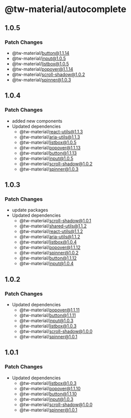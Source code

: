 # @tw-material/autocomplete

## 1.0.5

### Patch Changes

- @tw-material/button@1.1.14
- @tw-material/input@1.0.5
- @tw-material/listbox@1.0.5
- @tw-material/popover@1.1.14
- @tw-material/scroll-shadow@1.0.2
- @tw-material/spinner@1.0.3

## 1.0.4

### Patch Changes

- added new components
- Updated dependencies
  - @tw-material/react-utils@1.1.3
  - @tw-material/aria-utils@1.1.3
  - @tw-material/listbox@1.0.5
  - @tw-material/popover@1.1.13
  - @tw-material/button@1.1.13
  - @tw-material/input@1.0.5
  - @tw-material/scroll-shadow@1.0.2
  - @tw-material/spinner@1.0.3

## 1.0.3

### Patch Changes

- update packages
- Updated dependencies
  - @tw-material/scroll-shadow@1.0.1
  - @tw-material/shared-utils@1.1.2
  - @tw-material/react-utils@1.1.2
  - @tw-material/aria-utils@1.1.2
  - @tw-material/listbox@1.0.4
  - @tw-material/popover@1.1.12
  - @tw-material/spinner@1.0.2
  - @tw-material/button@1.1.12
  - @tw-material/input@1.0.4

## 1.0.2

### Patch Changes

- Updated dependencies
  - @tw-material/popover@1.1.11
  - @tw-material/button@1.1.11
  - @tw-material/input@1.0.3
  - @tw-material/listbox@1.0.3
  - @tw-material/scroll-shadow@1.0.0
  - @tw-material/spinner@1.0.1

## 1.0.1

### Patch Changes

- Updated dependencies
  - @tw-material/listbox@1.0.3
  - @tw-material/popover@1.1.10
  - @tw-material/button@1.1.10
  - @tw-material/input@1.0.3
  - @tw-material/scroll-shadow@1.0.0
  - @tw-material/spinner@1.0.1
